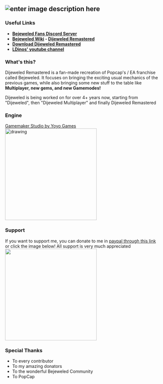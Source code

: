 ﻿
## ![enter image description here](https://i.imgur.com/7eDjdYH.png)

### Useful Links
- [**Bejeweled Fans Discord Server**](http://discord.gg/jSj2uKB)
- **[Bejeweled Wiki](https://bejeweled.fandom.com/wiki/Bejeweled_Wiki) - [Dijeweled Remastered](https://bejeweled.fandom.com/wiki/Dijeweled_Remastered)**
- **[Download Dijeweled Remastered](https://github.com/LDinos/Dijeweled/releases)**
- **[LDinos' youtube channel](https://www.youtube.com/channel/UCQYPI0C8qZPQ1uA9-xw1VBg)**

### What's this?
Dijeweled Remastered is a fan-made recreation of Popcap's / EA franchise called Bejeweled. It focuses on bringing the exciting usual mechanics of the previous games, while also bringing some new stuff to the table like **Multiplayer, new gems, and new Gamemodes!**

Dijeweled is being worked on for over 4+ years now, starting from "Dijeweled", then "Dijeweled Multiplayer" and finally Dijeweled Remastered

### Engine
[Gamemaker Studio by Yoyo Games](https://gamemaker.io/en/gamemaker)
<img src="https://i.pcmag.com/imagery/reviews/01JwP71TDkYZqIdckYYYybR-1..v1601052460.png" alt="drawing" width="300"/>

### Support
If you want to support me, you can donate to me in [paypal through this link](https://www.paypal.com/paypalme/LDinos) or click the image below! All support is very much appreciated
[<img src="https://news.gtp.gr/wp-content/uploads/2015/07/paypal_logo.jpg" width = 300/>](https://www.paypal.com/paypalme/LDinos)

### Special Thanks
- To every contributor
- To my amazing donators
- To the wonderful Bejeweled Community
- To PopCap
